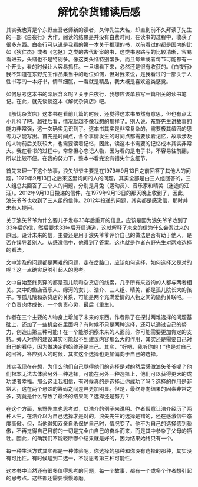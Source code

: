 <h1 style="text-align:center">解忧杂货铺读后感</h1>

其实我也算是个东野圭吾老师新的读者，久仰先生大名，却直到前不久拜读了先生的一部《白夜行》大作。阅读的结果是并没有白费时间，在读书的过程中，收获了很多东西。白夜行可以说是我看的第一本关于推理的书，以前看过的都是国内的比如《狄仁杰》或者《包拯》之类的古代断案的书，这类书思路写的比较清晰，容易看进去，头绪也不是特别多。像这类头绪特别繁多，而且每章或者每节可能都有一个开头，看的时候让人容易抓狂。一旦细看下来，必然还是很有收获的。《白夜行》我不知道在东野先生作品集当中的地位如何，但对我来说，是我看过的一部关于人性书写的一本好书，情节细腻，一看就是精品，我大概是喜欢这类感觉。

如何思考这本书的深层含义呢？关于白夜行，我想应该单独写一篇相关的读书笔记。在此，就先谈谈这本《解忧杂货店》吧。

《解忧杂货店》这本书在看前几篇的时候，还觉得这本书虽然有意思，但也有点太小儿科了吧。越往后看，情况就越不像我想的那样了。别人说，东野先生讲故事的能力非常强，这一次确实见识到了。这本书其实是非常复杂的，需要极其缜密的思考力才能写出。首先是时间点，各个事情发生的时间点都需要读着记忆，故事涉及的人物前后关联较大，也需要读着记忆，因此，读这本书需要的记忆成本其实非常大。我在看书的过程中，常常担心忘记人物，因为看的是电子书，不容易往前翻，所以比较不便。在我的努力下，整本书看完没有错失什么细节。

首先来理一下这个故事，浪矢爷爷主要是在1979年9月13日之前回答了其他人的问题，1979年9月13日之后来这里询问的人的问题，其实全部是由三人组回答的，三人组总共回答了三个人的问题，分别是月兔（运动员）、音乐家和晴美（迷途的汪汪）。2012年9月13日投递的信件，在1979年9月13日的那天晚上收到了，因此，浪矢爷爷也收到了三人组的信件。2012年投递的问题，其实都是感激信，那时并未有人提问。

关于浪矢爷爷为什么要儿子发布33年后重开的信息，应该是因为浪矢爷爷收到了33年后的信，然后要求33年后开启通道，这就解释了未来的信为什么会寄过来的原因。设计未来的信，主要还是用于浪矢爷爷评价自己的做法是否有助于他人，是否在误导着别人。从感激信中，他得到了答案。这也就是作者东野先生对两难选择的看法。

文中涉及的问题都是两难的问题，走在岔路口，应该如何选择，如何选择又是对的呢？这一点确实足够引起人的思考。

文中自始至终贯穿的都是孤儿院和杂货店的线索，几乎所有来咨询的人都与两者相关。文中的鱼店音乐人、绿河的女儿、浩介、三人组、晴美，都是孤儿院长大的孩子。写孤儿院和杂货店的关系，可能是两个充满爱情的人物之间的隐约关联吧。一个负责肉体成长，一个负责心灵，最后《重生》。

作者在三个主要的人物身上增加了未来的东西。作者除了在探讨两难选择的问题基础上，还加了一些机会在里面吗？有时候不只是两种选择，还可以通过自己的努力，创造出第三种可能！在一个能够洞察未来的人面前，你可能需要更加肯定的支持。旁人对你的建议其实可能起不到建议内容那么大的作用，其实还是需要自己对自己的看待，因为做决定的始终还是自己。其实，“好吧，我听你的！”也是对自己的回答，答应别人的时候，其实这个选择也更加偏向于自己的选择。

其实我现在在想，为什么他们自己觉得他们的选择是对的然后感激浪矢爷爷呢？他们根本无法去体验另外一种选择，可能在另外一种选择上，他们可以获得更大的成功或者幸福。那么这让我相信，有时候真的是选择让你成功了吗？选择的作用是非常大，这在两个悬殊的筹码之间差异更加明显。但是，最终导向结果的因素非常之多，究竟是什么导致了最终的结果呢？选择还是努力？

在这个方面，东野先生也思考过，以浩介的例子来说明。作者假意让浩介经历了两种人生，在浩介以为自己选择才是对的，浪矢先生的选择是错的，还在感激信中态度高傲。但，当他得知双亲自杀保护自己时，情况变了。他不为自己的选择感到骄傲，不再觉得自己目前的一切是完全由自己的奋斗而来，而是其中参杂了父母的牺牲。因此，的确我们不能轻断哪个结果就是好的，因为结果始终只有一个。

每一种生活方式其实都是一种体验吧，你选择的那种和你没有选择的那种，其实没有可比性。有时候碰到二选一，不妨思考第三种可能性。

这本书中当然还有很多值得思考的问题，每一个故事，都有一个或多个作者想引起的思考点。这些都还需要慢慢琢磨。